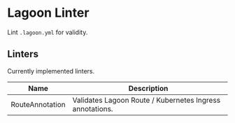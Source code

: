 # Lagoon Linter

Lint `.lagoon.yml` for validity.

## Linters

Currently implemented linters.

| Name            | Description                                                                                         |
| ---             | ---                                                                                                 |
| RouteAnnotation | Validates Lagoon Route / Kubernetes Ingress annotations. |
